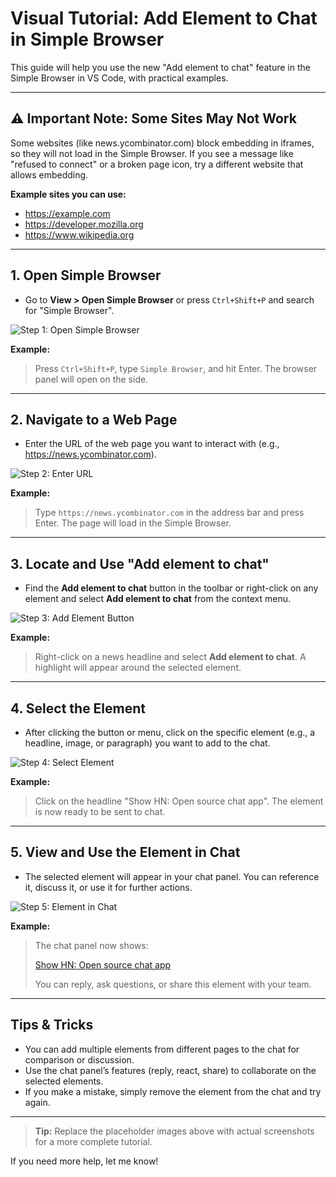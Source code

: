 # Visual Tutorial: Add Element to Chat in Simple Browser

This guide will help you use the new "Add element to chat" feature in the Simple Browser in VS Code, with practical examples.

---

## ⚠️ Important Note: Some Sites May Not Work

Some websites (like news.ycombinator.com) block embedding in iframes, so they will not load in the Simple Browser. If you see a message like "refused to connect" or a broken page icon, try a different website that allows embedding.

**Example sites you can use:**
- https://example.com
- https://developer.mozilla.org
- https://www.wikipedia.org

---

## 1. Open Simple Browser

- Go to **View > Open Simple Browser** or press `Ctrl+Shift+P` and search for "Simple Browser".

![Step 1: Open Simple Browser](PLACEHOLDER_IMAGE_1)

**Example:**
> Press `Ctrl+Shift+P`, type `Simple Browser`, and hit Enter. The browser panel will open on the side.

---

## 2. Navigate to a Web Page

- Enter the URL of the web page you want to interact with (e.g., https://news.ycombinator.com).

![Step 2: Enter URL](PLACEHOLDER_IMAGE_2)

**Example:**
> Type `https://news.ycombinator.com` in the address bar and press Enter. The page will load in the Simple Browser.

---

## 3. Locate and Use "Add element to chat"

- Find the **Add element to chat** button in the toolbar or right-click on any element and select **Add element to chat** from the context menu.

![Step 3: Add Element Button](PLACEHOLDER_IMAGE_3)

**Example:**
> Right-click on a news headline and select **Add element to chat**. A highlight will appear around the selected element.

---

## 4. Select the Element

- After clicking the button or menu, click on the specific element (e.g., a headline, image, or paragraph) you want to add to the chat.

![Step 4: Select Element](PLACEHOLDER_IMAGE_4)

**Example:**
> Click on the headline "Show HN: Open source chat app". The element is now ready to be sent to chat.

---

## 5. View and Use the Element in Chat

- The selected element will appear in your chat panel. You can reference it, discuss it, or use it for further actions.

![Step 5: Element in Chat](PLACEHOLDER_IMAGE_5)

**Example:**
> The chat panel now shows:
> 
> [Show HN: Open source chat app](https://news.ycombinator.com/item?id=123456)
> 
> You can reply, ask questions, or share this element with your team.

---

## Tips & Tricks

- You can add multiple elements from different pages to the chat for comparison or discussion.
- Use the chat panel’s features (reply, react, share) to collaborate on the selected elements.
- If you make a mistake, simply remove the element from the chat and try again.

---

> **Tip:** Replace the placeholder images above with actual screenshots for a more complete tutorial.

If you need more help, let me know!
